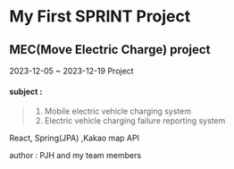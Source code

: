 # My First SPRINT Project

## MEC(Move Electric Charge) project

2023-12-05 ~ 2023-12-19 Project

#### subject : 
> 1. Mobile electric vehicle charging system
> 2. Electric vehicle charging failure reporting system

React, Spring(JPA) ,Kakao map API

author : PJH and my team members

